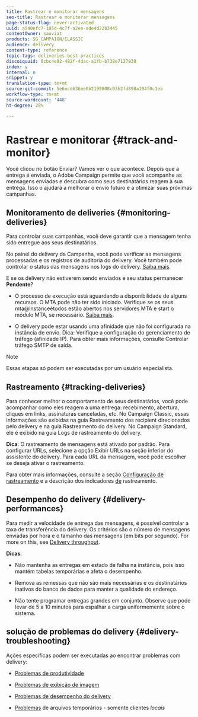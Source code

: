 ```yaml
---
title: Rastrear e monitorar mensagens
seo-title: Rastrear e monitorar mensagens
page-status-flag: never-activated
uuid: a540efc7-105d-4c7f-a2ee-ade4d22b3445
contentOwner: sauviat
products: SG_CAMPAIGN/CLASSIC
audience: delivery
content-type: reference
topic-tags: deliveries-best-practices
discoiquuid: 0cbc4e92-482f-4dac-a1fb-b738e7127938
index: y
internal: n
snippet: y
translation-type: tm+mt
source-git-commit: 5e6ecd636ee0b2199808c03b2fd898a194f0c1ea
workflow-type: tm+mt
source-wordcount: '448'
ht-degree: 28%

---
```



# Rastrear e monitorar {#track-and-monitor}

Você clicou no botão Enviar? Vamos ver o que acontece. Depois que a entrega é enviada, o Adobe Campaign permite que você acompanhe as mensagens enviadas e descubra como seus destinatários reagem à sua entrega. Isso o ajudará a melhorar o envio futuro e a otimizar suas próximas campanhas.

## Monitoramento de deliveries {#monitoring-deliveries}

Para controlar suas campanhas, você deve garantir que a mensagem tenha sido entregue aos seus destinatários.

No painel do delivery da Campanha, você pode verificar as mensagens processadas e os registros de auditoria do delivery.
Você também pode controlar o status das mensagens nos logs do delivery. [Saiba mais](../../delivery/using/monitoring-a-delivery.md#delivery-dashboard).

E se os delivery não estiverem sendo enviados e seu status permanecer **Pendente**?

* O processo de execução está aguardando a disponibilidade de alguns recursos. O MTA pode não ter sido iniciado.
Verifique se os seus mta@instanceétodos estão abertos nos servidores MTA e start o módulo MTA, se necessário. [Saiba mais](../../production/using/administration.md).

* O delivery pode estar usando uma afinidade que não foi configurada na instância de envio.
Dica: Verifique a configuração do gerenciamento de tráfego (afinidade IP). Para obter mais informações, consulte Controlar tráfego SMTP de saída.

>[!NOTE]
>
>Essas etapas só podem ser executadas por um usuário especialista.

## Rastreamento {#tracking-deliveries}

Para conhecer melhor o comportamento de seus destinatários, você pode acompanhar como eles reagem a uma entrega: recebimento, abertura, cliques em links, assinaturas canceladas, etc. No Campaign Classic, essas informações são exibidas na guia Rastreamento dos recipient direcionados pelo delivery e na guia Rastreamento do delivery. No Campaign Standard, ele é exibido na guia Logs de rastreamento do delivery.

**Dica**: O rastreamento de mensagens está ativado por padrão. Para configurar URLs, selecione a opção Exibir URLs na seção inferior do assistente do delivery. Para cada URL da mensagem, você pode escolher se deseja ativar o rastreamento.

Para obter mais informações, consulte a seção [Configuração de rastreamento](../../delivery/using/how-to-configure-tracked-links.md) e a descrição dos indicadores [de](../../reporting/using/delivery-reports.md#tracking-indicators) rastreamento.

## Desempenho do delivery {#delivery-performances}

Para medir a velocidade de entrega das mensagens, é possível controlar a taxa de transferência do delivery. Os critérios são o número de mensagens enviadas por hora e o tamanho das mensagens (em bits por segundo). For more on this, see [Delivery throughput](../../reporting/using/global-reports.md#delivery-throughput).

**Dicas**:

* Não mantenha as entregas em estado de falha na instância, pois isso mantém tabelas temporárias e afeta o desempenho.

* Remova as remessas que não são mais necessárias e os destinatários inativos do banco de dados para manter a qualidade do endereço.

* Não tente programar entregas grandes em conjunto. Observe que pode levar de 5 a 10 minutos para espalhar a carga uniformemente sobre o sistema.

## solução de problemas do delivery {#delivery-troubleshooting}

Ações específicas podem ser executadas ao encontrar problemas com delivery:

* [Problemas de produtividade](../../production/using/performance-and-throughput-issues.md#deliverability_issues)

* [Problemas de exibição de imagem](../../production/using/image-display-issues.md)

* [Problemas de desempenho do delivery](../../delivery/using/monitoring-a-delivery.md#performance_issues)

* [Problemas](../../production/using/temporary-files.md) de arquivos temporários - somente clientes *locais*
